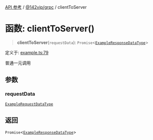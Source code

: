 [API 参考](../../../index.md) / [@142vip/grpc](../index.md) / clientToServer

# 函数: clientToServer()

> **clientToServer**(`requestData`): `Promise`\<[`ExampleResponseDataType`](../interfaces/ExampleResponseDataType.md)\>

定义于: [example.ts:79](https://github.com/142vip/core-x/blob/7cfc2fa6b24172631d6526590fc6ea4be89357c6/packages/grpc/src/example.ts#L79)

普通一元调用

## 参数

### requestData

[`ExampleRequestDataType`](../interfaces/ExampleRequestDataType.md)

## 返回

`Promise`\<[`ExampleResponseDataType`](../interfaces/ExampleResponseDataType.md)\>
